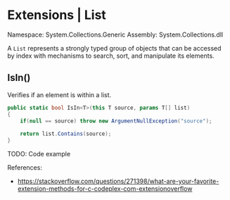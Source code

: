 # Extensions | List<T>

Namespace: System.Collections.Generic
Assembly: System.Collections.dll

A `List` represents a strongly typed group of objects that can be accessed by index with mechanisms to search, sort, and manipulate its elements.
<br>


## IsIn()

Verifies if an element is within a list.

```csharp
public static bool IsIn<T>(this T source, params T[] list)
{
	if(null == source) throw new ArgumentNullException("source");
  
	return list.Contains(source);
}
```

TODO: Code example





References:
- https://stackoverflow.com/questions/271398/what-are-your-favorite-extension-methods-for-c-codeplex-com-extensionoverflow